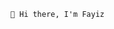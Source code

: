                                              👋 Hi there, I'm Fayiz


<!---
Fayiz-kiliyamannil/Fayiz-kiliyamannil is a ✨ special ✨ repository because its `README.md` (this file) appears on your GitHub profile.
You can click the Preview link to take a look at your changes.
--->
